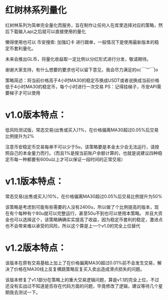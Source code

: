 # 红树林系列量化
红树林系列为简单完全量化而服务，旨在制作让任何人在库里选择对应的策略，然后下载输入api之后就可以直接使用的量化

懒得使用也可以 币安搜索: 加强幻卡 进行跟单，一般情况下是使用最新版本的稳定币套利量化。

未来会推出GL币，将量化收益取一定比例以分红形式进行分发，敬请期待。

谢谢大家支持，有什么想要的要求也可以留下意见，我会尽力满足的o(*￣︶￣*)o

策略简述：将当前价格高于4小时MA30的稳定币换成USDT或者说换成当前价格低于4小时MA30的稳定币，每个小时进行一次交易
PS：记得挂梯子，币安API需要梯子才可以使用

# v1.0版本特点：
低风险测试版，常态交易(出售或买入)1%，在价格偏离MA30超过0.05%后交易比例提升为2%

注意币安稳定币交易每单不可以少于5u，该策略要是本金太少会无法运行，请按照自己的本金量力而行。（而且1%是按当前账户余额计算的，也就是说建议四种稳定币每一种都要有600u以上才可以保证一段时间的正常交易）
    
# v1.1版本特点：
常态交易(出售或买入)10%，在价格偏离MA30超过0.05%后交易比例提升为50%

该策略是考虑到可能有些需要的人没有2400u，所以做了个比例提高的版本，现在有个每种有个80u就可以完整运行，甚至50u不到也可以使用本策略。
并且大资金也可以选择这个，该策略确确实实提高了收益，因为稳定币套利的稳定，激进点也不会带来难以承受的风险，所以这个算是上一个v1.0的完全上位替代

    
# v1.2版本特点：
该版本在原有交易基础上加上了在价格偏离MA30超过0.01%前不会发生交易，解决了价格在MA30线上反复横跳策略反复买入卖出造成滑点损失的问题。

该版本修复了v1.1部分在策略上的重大交易逻辑问题，算是v1.1的完全上位，不过还没有实战过不知道是否存在代码方面的问题，毕竟修改了逻辑，建议等待几个星期我去测试一下。
   
